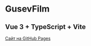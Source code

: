 # GusevFilm

## Vue 3 + TypeScript + Vite

[Сайт на GitHub Pages](https://evsedov.github.io/gusevfilm/)
